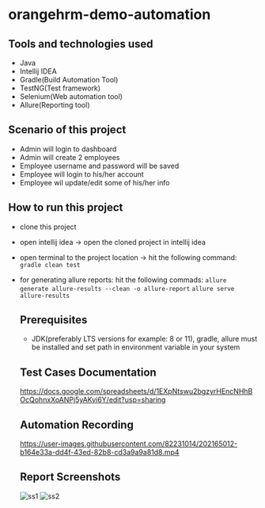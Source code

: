# orangehrm-demo-automation

## Tools and technologies used
- Java
- Intellij IDEA
- Gradle(Build Automation Tool)
- TestNG(Test framework)
- Selenium(Web automation tool)
- Allure(Reporting tool)

## Scenario of this project
- Admin will login to dashboard
- Admin will create 2 employees
- Employee username and password will be saved
- Employee will login to his/her account
- Employee wil update/edit some of his/her info

## How to run this project
- clone this project
- open intellij idea -> open the cloned project in intellij idea
- open terminal to the project location -> hit the following command: ```gradle clean test```
- for generating allure reports: hit the following commads: 
  ```allure generate allure-results --clean -o allure-report```
  ```allure serve allure-results```
  
  ## Prerequisites
  - JDK(preferably LTS versions for example: 8 or 11), gradle, allure must be installed and set path in environment variable in your system
  
  ## Test Cases Documentation
  https://docs.google.com/spreadsheets/d/1EXpNtswu2bgzyrHEncNHhBOcQohnxXoANPj5yAKvi6Y/edit?usp=sharing
  
  ## Automation Recording
  https://user-images.githubusercontent.com/82231014/202165012-b164e33a-dd4f-43ed-82b8-cd3a9a9a81d8.mp4

  ## Report Screenshots
  ![ss1](https://user-images.githubusercontent.com/82231014/202162317-317a13ee-c6da-417d-bb73-bd5ccd36a72c.png)
  ![ss2](https://user-images.githubusercontent.com/82231014/202162336-2dc577f6-bda5-4f92-8cf4-d518eb1c29eb.png)

  
  
